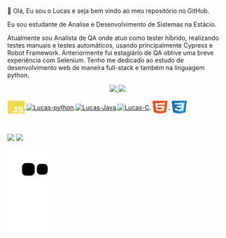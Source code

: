 👋 Olá, Eu sou o Lucas e seja bem vindo ao meu repositório no GitHub.

Eu sou estudante de Analise e Desenvolvimento de Sistemas na Estácio.

Atualmente sou Analista de QA onde atuo como tester híbrido, realizando testes manuais e testes automáticos, usando principalmente Cypress e Robot Framework. Anteriormente fui estagiário de QA obtive uma breve experiência com Selenium. Tenho me dedicado ao estudo de desenvolvimento web de maneira full-stack e também na linguagem python.
  
<div align="center">
  <a href="https://github.com/LucasMuginoski">
  <img height="180em" src="https://github-readme-stats.vercel.app/api?username=LucasMuginoski&show_icons=true&theme=vue-dark&include_all_commits=true&count_private=true"/>
  <img height="180em" src="https://github-readme-stats.vercel.app/api/top-langs/?username=LucasMuginoski&layout=compact&langs_count=7&theme=vue-dark"/>
</div>


<div style="display: inline_block"><br>
  <!--Inserir icones de tecnologias-->
  <img align="center" alt="Lucas-Js" height="30" width="40" src="https://raw.githubusercontent.com/devicons/devicon/master/icons/javascript/javascript-plain.svg">
  <img align="center" alt="Lucas-python" height="30" width="40" src="https://cdn.jsdelivr.net/gh/devicons/devicon/icons/python/python-original.svg" />
  <img align="center" alt="Lucas-Java" height="30" width="40" src="https://cdn.jsdelivr.net/gh/devicons/devicon/icons/java/java-original.svg" />
  <img align="center" alt="Lucas-C" height="30" width="40" src="https://cdn.jsdelivr.net/gh/devicons/devicon/icons/c/c-plain.svg" />
  <img align="center" alt="Lucas-HTML" height="30" width="40" src="https://raw.githubusercontent.com/devicons/devicon/master/icons/html5/html5-original.svg">
  <img align="center" alt="Lucas-CSS" height="30" width="40" src="https://raw.githubusercontent.com/devicons/devicon/master/icons/css3/css3-original.svg">
</div>

  ##
  
<div><br> 
   <a align="center" alt="Lucas-Java" height="30" href = "mailto:lucasmmuginoski@gmail.com"><img src="https://img.shields.io/badge/-Gmail-%23333?style=for-the-badge&logo=gmail&logoColor=white" target="_blank"></a>
  <a href="https://www.linkedin.com/in/lucas-mateus-muginoski-a39ba010a/" target="_blank"><img src="https://img.shields.io/badge/-LinkedIn-%230077B5?style=for-the-badge&logo=linkedin&logoColor=white" target="_blank"></a> 
 
  ![Snake animation](https://github.com/rafaballerini/rafaballerini/blob/output/github-contribution-grid-snake.svg)
 
</div>

